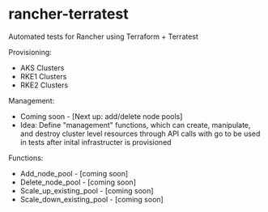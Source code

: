 # rancher-terratest

Automated tests for Rancher using Terraform + Terratest

Provisioning:
- AKS Clusters
- RKE1 Clusters
- RKE2 Clusters

Management:
- Coming soon - [Next up: add/delete node pools]
- Idea: Define "management" functions, which can create, manipulate, and destroy cluster level resources through API calls with go to be used in tests after inital infrastructer is provisioned

Functions:
- Add_node_pool - [coming soon]
- Delete_node_pool - [coming soon]
- Scale_up_existing_pool - [coming soon]
- Scale_down_existing_pool - [coming soon]
